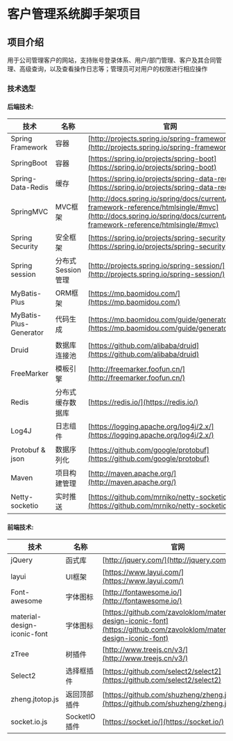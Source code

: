# 客户管理系统脚手架项目

## 项目介绍

用于公司管理客户的网站，支持账号登录体系、用户/部门管理、客户及其合同管理、高级查询，以及查看操作日志等；管理员可对用户的权限进行相应操作

### 技术选型

#### 后端技术:
技术 | 名称 | 官网
----|------|----
Spring Framework | 容器  | [http://projects.spring.io/spring-framework/](http://projects.spring.io/spring-framework/)
SpringBoot | 容器  | [https://spring.io/projects/spring-boot](https://spring.io/projects/spring-boot)
Spring-Data-Redis | 缓存 | [https://spring.io/projects/spring-data-redis](https://spring.io/projects/spring-data-redis)
SpringMVC | MVC框架  | [http://docs.spring.io/spring/docs/current/spring-framework-reference/htmlsingle/#mvc](http://docs.spring.io/spring/docs/current/spring-framework-reference/htmlsingle/#mvc)
Spring Security | 安全框架  | [https://spring.io/projects/spring-security](https://spring.io/projects/spring-security)
Spring session | 分布式Session管理  | [http://projects.spring.io/spring-session/](http://projects.spring.io/spring-session/)
MyBatis-Plus | ORM框架  | [https://mp.baomidou.com/](https://mp.baomidou.com/) 
MyBatis-Plus-Generator | 代码生成  | [https://mp.baomidou.com/guide/generator.html](https://mp.baomidou.com/guide/generator.html) 
Druid | 数据库连接池  | [https://github.com/alibaba/druid](https://github.com/alibaba/druid)
FreeMarker | 模板引擎  | [http://freemarker.foofun.cn/](http://freemarker.foofun.cn/)
Redis | 分布式缓存数据库  | [https://redis.io/](https://redis.io/)
Log4J | 日志组件  | [https://logging.apache.org/log4j/2.x/](https://logging.apache.org/log4j/2.x/)
Protobuf & json | 数据序列化  | [https://github.com/google/protobuf](https://github.com/google/protobuf)
Maven | 项目构建管理  | [http://maven.apache.org/](http://maven.apache.org/)
Netty-socketio | 实时推送  | [https://github.com/mrniko/netty-socketio](https://github.com/mrniko/netty-socketio)

#### 前端技术:
技术 | 名称 | 官网
----|------|----
jQuery | 函式库  | [http://jquery.com/](http://jquery.com/)
layui | UI框架  | [https://www.layui.com/](https://www.layui.com/)
Font-awesome | 字体图标  | [http://fontawesome.io/](http://fontawesome.io/)
material-design-iconic-font | 字体图标  | [https://github.com/zavoloklom/material-design-iconic-font](https://github.com/zavoloklom/material-design-iconic-font)
zTree | 树插件  | [http://www.treejs.cn/v3/](http://www.treejs.cn/v3/)
Select2 | 选择框插件  | [https://github.com/select2/select2](https://github.com/select2/select2)
zheng.jtotop.js | 返回顶部插件  | [https://github.com/shuzheng/zheng.jtotop.js](https://github.com/shuzheng/zheng.jtotop.js)
socket.io.js | SocketIO插件  | [https://socket.io/](https://socket.io/)

